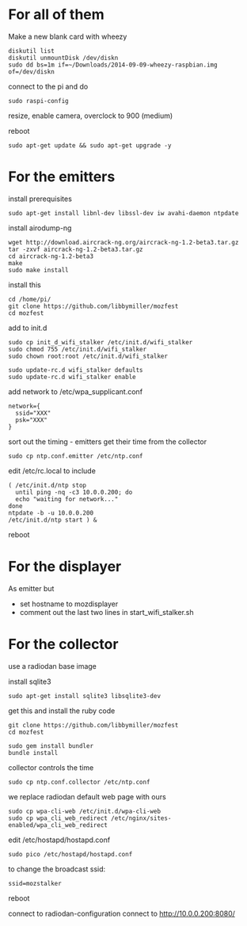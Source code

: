 # For all of them

Make a new blank card with wheezy

    diskutil list
    diskutil unmountDisk /dev/diskn
    sudo dd bs=1m if=~/Downloads/2014-09-09-wheezy-raspbian.img of=/dev/diskn
    
connect to the pi and do

    sudo raspi-config

resize, enable camera, overclock to 900 (medium)

reboot

    sudo apt-get update && sudo apt-get upgrade -y

# For the emitters

install prerequisites

    sudo apt-get install libnl-dev libssl-dev iw avahi-daemon ntpdate

install airodump-ng

    wget http://download.aircrack-ng.org/aircrack-ng-1.2-beta3.tar.gz
    tar -zxvf aircrack-ng-1.2-beta3.tar.gz
    cd aircrack-ng-1.2-beta3
    make
    sudo make install

install this

    cd /home/pi/
    git clone https://github.com/libbymiller/mozfest
    cd mozfest

add to init.d

    sudo cp init_d_wifi_stalker /etc/init.d/wifi_stalker
    sudo chmod 755 /etc/init.d/wifi_stalker
    sudo chown root:root /etc/init.d/wifi_stalker

    sudo update-rc.d wifi_stalker defaults
    sudo update-rc.d wifi_stalker enable

add network to /etc/wpa_supplicant.conf

    network={
      ssid="XXX"
      psk="XXX"
    }

sort out the timing - emitters get their time from the collector

    sudo cp ntp.conf.emitter /etc/ntp.conf

edit /etc/rc.local to include

    ( /etc/init.d/ntp stop
      until ping -nq -c3 10.0.0.200; do
      echo "waiting for network..."
    done
    ntpdate -b -u 10.0.0.200 
    /etc/init.d/ntp start ) &

reboot

# For the displayer

As emitter but

* set hostname to mozdisplayer
* comment out the last two lines in start_wifi_stalker.sh

# For the collector 

use a radiodan base image

install sqlite3

    sudo apt-get install sqlite3 libsqlite3-dev

get this and install the ruby code

    git clone https://github.com/libbymiller/mozfest
    cd mozfest

    sudo gem install bundler
    bundle install

collector controls the time

    sudo cp ntp.conf.collector /etc/ntp.conf

we replace radiodan default web page with ours

    sudo cp wpa-cli-web /etc/init.d/wpa-cli-web 
    sudo cp wpa_cli_web_redirect /etc/nginx/sites-enabled/wpa_cli_web_redirect

edit /etc/hostapd/hostapd.conf

    sudo pico /etc/hostapd/hostapd.conf

to change the broadcast ssid:

    ssid=mozstalker

reboot

connect to radiodan-configuration
connect to http://10.0.0.200:8080/

